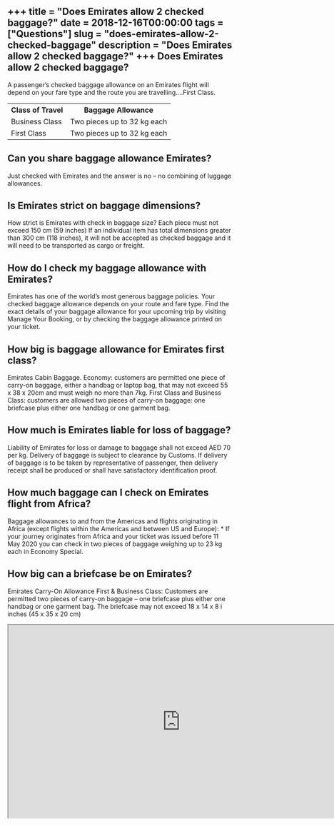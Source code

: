 +++
title = "Does Emirates allow 2 checked baggage?"
date = 2018-12-16T00:00:00
tags = ["Questions"]
slug = "does-emirates-allow-2-checked-baggage"
description = "Does Emirates allow 2 checked baggage?"
+++
Does Emirates allow 2 checked baggage?
--------------------------------------

A passenger’s checked baggage allowance on an Emirates flight will depend on your fare type and the route you are travelling….First Class.

<table><tr><th>Class of Travel</th><th>Baggage Allowance</th></tr><tr><td>Business Class</td><td>Two pieces up to 32 kg each</td></tr><tr><td>First Class</td><td>Two pieces up to 32 kg each</td></tr></table>

Can you share baggage allowance Emirates?
-----------------------------------------

Just checked with Emirates and the answer is no – no combining of luggage allowances.

Is Emirates strict on baggage dimensions?
-----------------------------------------

How strict is Emirates with check in baggage size? Each piece must not exceed 150 cm (59 inches) If an individual item has total dimensions greater than 300 cm (118 inches), it will not be accepted as checked baggage and it will need to be transported as cargo or freight.

How do I check my baggage allowance with Emirates?
--------------------------------------------------

Emirates has one of the world’s most generous baggage policies. Your checked baggage allowance depends on your route and fare type. Find the exact details of your baggage allowance for your upcoming trip by visiting Manage Your Booking, or by checking the baggage allowance printed on your ticket.

How big is baggage allowance for Emirates first class?
------------------------------------------------------

Emirates Cabin Baggage. Economy: customers are permitted one piece of carry-on baggage, either a handbag or laptop bag, that may not exceed 55 x 38 x 20cm and must weigh no more than 7kg. First Class and Business Class: customers are allowed two pieces of carry-on baggage: one briefcase plus either one handbag or one garment bag.

How much is Emirates liable for loss of baggage?
------------------------------------------------

Liability of Emirates for loss or damage to baggage shall not exceed AED 70 per kg. Delivery of baggage is subject to clearance by Customs. If delivery of baggage is to be taken by representative of passenger, then delivery receipt shall be produced or shall have satisfactory identification proof.

How much baggage can I check on Emirates flight from Africa?
------------------------------------------------------------

Baggage allowances to and from the Americas and flights originating in Africa (except flights within the Americas and between US and Europe): \* If your journey originates from Africa and your ticket was issued before 11 May 2020 you can check in two pieces of baggage weighing up to 23 kg each in Economy Special.

How big can a briefcase be on Emirates?
---------------------------------------

Emirates Carry-On Allowance First &amp; Business Class: Customers are permitted two pieces of carry-on baggage – one briefcase plus either one handbag or one garment bag. The briefcase may not exceed 18 x 14 x 8 i inches (45 x 35 x 20 cm)

<iframe allow="accelerometer; autoplay; clipboard-write; encrypted-media; gyroscope; picture-in-picture" allowfullscreen="" class="__youtube_prefs__  epyt-is-override  no-lazyload" data-no-lazy="1" data-origheight="433" data-origwidth="770" data-skipgform_ajax_framebjll="" height="433" id="_ytid_30148" loading="lazy" src="https://www.youtube.com/embed/7dMwbDjBEyI?enablejsapi=1&autoplay=0&cc_load_policy=0&cc_lang_pref=&iv_load_policy=1&loop=0&modestbranding=0&rel=1&fs=1&playsinline=0&autohide=2&theme=dark&color=red&controls=1&" title="YouTube player" width="770"></iframe>